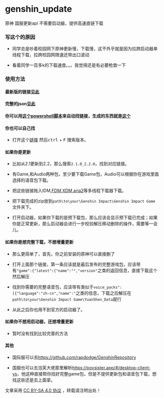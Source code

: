 # genshin_update

原神 国服更新api 不需要启动器，提供高速直链下载

### 写这个的原因

* 同学总是吵着校园网下原神更新慢，下载慢，这不外乎就是因为拉跨启动器单线程下载，拉跨校园网限速还带出口波动

* 看着同学一百多k的下载速度。。。我觉得还是有必要枪救一下

### 使用方法

#### 最新版的链接[见此](https://github.com/Nuevo009/genshin_update/blob/main/package/package.md)

#### 完整的json[见此](https://github.com/Nuevo009/genshin_update/blob/main/package/package.json)

#### 你可以用[这个powershell脚本](https://github.com/Nuevo009/genshin_update/blob/main/package/getPackage.ps1)来自动找链接，生成的东西就是[这个](https://github.com/Nuevo009/genshin_update/blob/main/package/package.md)

#### 你也可以自己找

* 打开这个[链接](https://sdk-static.mihoyo.com/hk4e_cn/mdk/launcher/api/resource?key=eYd89JmJ&launcher_id=18) 然后<kbd>ctrl</kbd> + <kbd>F</kbd> 搜索版本。

#### 如果你是更新
* 比如从2.1更新到2.2，那么搜索`2.1.0_2.2.0`，找到对应链接。

* 有Game,和Audio两种包，至少要下载Game包，Audio可以根据你在游戏里面选择的语音包下载。

* 把这些链接拖入IDM,[FDM](https://www.freedownloadmanager.org/zh/download.htm),[XDM](https://github.com/subhra74/xdm),[aria2](https://github.com/aria2/aria2)等多线程下载器下载。

* 把下载完成的zip放到`path\to\your\Genshin Impact\Genshin Impact Game`文件夹下。

* 打开启动器，如果你下载的是预下载包，那么应该会显示预下载已完成；如果你是正常更新，那么启动器会进行一步校验解压移动删除的操作，需要等一会儿。

#### 如果你是想完整下载，不想增量更新

* 那么更简单了，首先，你之前安装的原神可以直接删了

* 打开上面那个链接，第一条应该就是最后发布的完整游戏包，应该带有`"game":{"latest":{"name":"","version"`之类的返回信息，直接下载这个然后解压

* 找到你需要的完整语音包，应该带有类似于`voice_packs":[{"language":"zh-cn","name":"`之类的信息，下载之后解压在`path\to\your\Genshin Impact Game\YuanShen_Data`就行

* 从此之后你也用不到官方的启动器了。

#### 如果你不想用启动器，还想增量更新

* 暂时没有找到比较完善的方法

#### 其他


* 国际服可以去<https://github.com/rapdodge/GenshinRepository>

* 国服也可以去泡芙大佬那里解析<https://povsister.app/#/desktop-client-ys>，他这种直接帮你找好完整game包，但是不提供更新包和语音包下载，想找这些还是去上面拿。


文章采用 [CC BY-SA 4.0 协议][cc-by-nc-sa] ，转载请注明出处！

[cc-by-nc-sa]: http://creativecommons.org/licenses/by-nc-sa/4.0/
